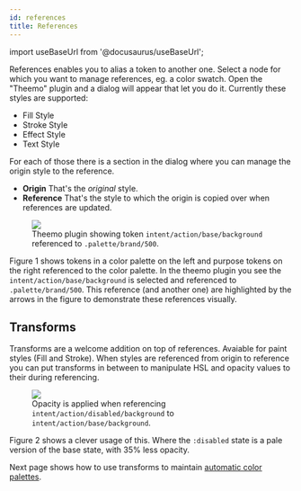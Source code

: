 ```yaml
---
id: references
title: References
---
```


import useBaseUrl from '@docusaurus/useBaseUrl';

References enables you to alias a token to another one.
Select a node for which you want to manage references, eg. a color swatch.
Open the "Theemo" plugin and a dialog will appear that let you do it.
Currently these styles are supported:

- Fill Style
- Stroke Style
- Effect Style
- Text Style

For each of those there is a section in the dialog where you can manage the
origin style to the reference.

- **Origin** That's the _original_ style.
- **Reference** That's the style to which the origin is copied over when
  references are updated.

<figure id="references">
  <img src={useBaseUrl('/img/references.png')} />
  <figcaption>
    Theemo plugin showing token <code>intent/action/base/background</code>
    referenced to <code>.palette/brand/500</code>.
  </figcaption>
</figure>

Figure 1 shows tokens in a color palette on the left and purpose tokens on the
right referenced to the color palette. In the theemo plugin you see the
`intent/action/base/background` is selected and referenced to
`.palette/brand/500`. This reference (and another one) are highlighted by the
arrows in the figure to demonstrate these references visually.

## Transforms

Transforms are a welcome addition on top of references. Avaiable for paint
styles (Fill and Stroke). When styles are referenced from origin to reference
you can put transforms in between to manipulate HSL and opacity values to their
during referencing.

<figure id="references-with-transforms">
  <img src={useBaseUrl('/img/references-with-transforms.png')} />
  <figcaption>
    Opacity is applied when referencing <code>intent/action/disabled/background</code> to
    <code>intent/action/base/background</code>.
  </figcaption>
</figure>

Figure 2 shows a clever usage of this. Where the `:disabled` state is a pale
version of the base state, with 35% less opacity.

Next page shows how to use transforms to maintain [automatic color palettes](./automatic-color-palette).
